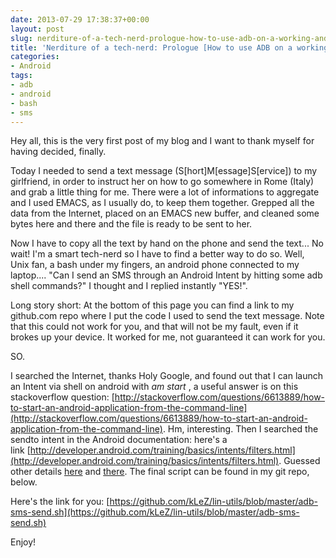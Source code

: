 ```yaml
---
date: 2013-07-29 17:38:37+00:00
layout: post
slug: nerditure-of-a-tech-nerd-prologue-how-to-use-adb-on-a-working-android-phone-to-send-sms-through-a-pc
title: 'Nerditure of a tech-nerd: Prologue [How to use ADB on a working Android phone to send sms through a PC]'
categories:
- Android
tags:
- adb
- android
- bash
- sms
---
```


Hey all, this is the very first post of my blog and I want to thank myself for having decided, finally.
<!--more-->

Today I needed to send a text message (S[hort]M[essage]S[ervice]) to my girlfriend, in order to instruct her on how to go somewhere in Rome (Italy) and grab a little thing for me.
There were a lot of informations to aggregate and I used EMACS, as I usually do, to keep them together. Grepped all the data from the Internet, placed on an EMACS new buffer, and cleaned some bytes here and there and the file is ready to be sent to her.

Now I have to copy all the text by hand on the phone and send the text... No wait! I'm a smart tech-nerd so I have to find a better way to do so. Well, Unix fan, a bash under my fingers, an android phone connected to my laptop.... "Can I send an SMS through an Android Intent by hitting some adb shell commands?" I thought and I replied instantly "YES!".

Long story short: At the bottom of this page you can find a link to my github.com repo where I put the code I used to send the text message. Note that this could not work for you, and that will not be my fault, even if it brokes up your device. It worked for me, not guaranteed it can work for you.

SO.

I searched the Internet, thanks Holy Google, and found out that I can launch an Intent via shell on android with _am start <something>_, a useful answer is on this stackoverflow question: [http://stackoverflow.com/questions/6613889/how-to-start-an-android-application-from-the-command-line](http://stackoverflow.com/questions/6613889/how-to-start-an-android-application-from-the-command-line). Hm, interesting. Then I searched the sendto intent in the Android documentation: here's a link [http://developer.android.com/training/basics/intents/filters.html](http://developer.android.com/training/basics/intents/filters.html).
Guessed other details [here](http://stackoverflow.com/questions/4043490/how-do-i-send-an-sms-from-a-shell) and [there](http://stackoverflow.com/questions/6980090/bash-read-from-file-or-stdin). The final script can be found in my git repo, below.

Here's the link for you: [https://github.com/kLeZ/lin-utils/blob/master/adb-sms-send.sh](https://github.com/kLeZ/lin-utils/blob/master/adb-sms-send.sh)

Enjoy!
